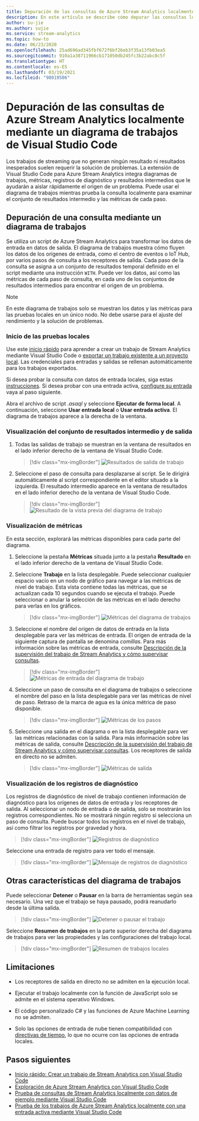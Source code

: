 ```yaml
---
title: Depuración de las consultas de Azure Stream Analytics localmente mediante un diagrama de trabajos de Visual Studio Code
description: En este artículo se describe cómo depurar las consultas localmente mediante un diagrama de trabajos en la extensión de Azure Stream Analytics para Visual Studio Code.
author: su-jie
ms.author: sujie
ms.service: stream-analytics
ms.topic: how-to
ms.date: 06/23/2020
ms.openlocfilehash: 25ad696ad345fbf672f6bf26eb3f35a13fb03ea5
ms.sourcegitcommit: 910a1a38711966cb171050db245fc3b22abc8c5f
ms.translationtype: HT
ms.contentlocale: es-ES
ms.lasthandoff: 03/19/2021
ms.locfileid: "98019506"
---
```

# <a name="debug-azure-stream-analytics-queries-locally-using-job-diagram-in-visual-studio-code"></a>Depuración de las consultas de Azure Stream Analytics localmente mediante un diagrama de trabajos de Visual Studio Code

Los trabajos de streaming que no generan ningún resultado ni resultados inesperados suelen requerir la solución de problemas. La extensión de Visual Studio Code para Azure Stream Analytics integra diagramas de trabajos, métricas, registros de diagnóstico y resultados intermedios que le ayudarán a aislar rápidamente el origen de un problema. Puede usar el diagrama de trabajos mientras prueba la consulta localmente para examinar el conjunto de resultados intermedio y las métricas de cada paso.

## <a name="debug-a-query-using-job-diagram"></a>Depuración de una consulta mediante un diagrama de trabajos

Se utiliza un script de Azure Stream Analytics para transformar los datos de entrada en datos de salida. El diagrama de trabajos muestra cómo fluyen los datos de los orígenes de entrada, como el centro de eventos o IoT Hub, por varios pasos de consulta a los receptores de salida. Cada paso de la consulta se asigna a un conjunto de resultados temporal definido en el script mediante una instrucción `WITH`. Puede ver los datos, así como las métricas de cada paso de consulta, en cada uno de los conjuntos de resultados intermedios para encontrar el origen de un problema.

> [!NOTE]
> En este diagrama de trabajos solo se muestran los datos y las métricas para las pruebas locales en un único nodo. No debe usarse para el ajuste del rendimiento y la solución de problemas.

### <a name="start-local-testing"></a>Inicio de las pruebas locales

Use este [inicio rápido](quick-create-visual-studio-code.md) para aprender a crear un trabajo de Stream Analytics mediante Visual Studio Code o [exportar un trabajo existente a un proyecto local](visual-studio-code-explore-jobs.md). Las credenciales para entradas y salidas se rellenan automáticamente para los trabajos exportados.

Si desea probar la consulta con datos de entrada locales, siga estas [instrucciones](visual-studio-code-local-run.md). Si desea probar con una entrada activa, [configure su entrada](stream-analytics-add-inputs.md) vaya al paso siguiente. 

Abra el archivo de script *\.asaql* y seleccione **Ejecutar de forma local**. A continuación, seleccione **Usar entrada local** o **Usar entrada activa**. El diagrama de trabajos aparece a la derecha de la ventana.

### <a name="view-the-output-and-intermediate-result-set"></a>Visualización del conjunto de resultados intermedio y de salida  

1. Todas las salidas de trabajo se muestran en la ventana de resultados en el lado inferior derecho de la ventana de Visual Studio Code.

   > [!div class="mx-imgBorder"]
   > ![Resultados de salida de trabajo](./media/debug-locally-using-job-diagram-vs-code/job-output-results.png)

2. Seleccione el paso de consulta para desplazarse al script. Se le dirigirá automáticamente al script correspondiente en el editor situado a la izquierda. El resultado intermedio aparece en la ventana de resultados en el lado inferior derecho de la ventana de Visual Studio Code.

   > [!div class="mx-imgBorder"]
   > ![Resultado de la vista previa del diagrama de trabajo](./media/debug-locally-using-job-diagram-vs-code/preview-result.png)

### <a name="view-metrics"></a>Visualización de métricas

En esta sección, explorará las métricas disponibles para cada parte del diagrama.

1. Seleccione la pestaña **Métricas** situada junto a la pestaña **Resultado** en el lado inferior derecho de la ventana de Visual Studio Code.

2. Seleccione **Trabajo** en la lista desplegable. Puede seleccionar cualquier espacio vacío en un nodo de gráfico para navegar a las métricas de nivel de trabajo. Esta vista contiene todas las métricas, que se actualizan cada 10 segundos cuando se ejecuta el trabajo. Puede seleccionar o anular la selección de las métricas en el lado derecho para verlas en los gráficos.

   > [!div class="mx-imgBorder"]
   > ![Métricas del diagrama de trabajos](./media/debug-locally-using-job-diagram-vs-code/job-metrics.png)

3. Seleccione el nombre del origen de datos de entrada en la lista desplegable para ver las métricas de entrada. El origen de entrada de la siguiente captura de pantalla se denomina *comillas*. Para más información sobre las métricas de entrada, consulte [Descripción de la supervisión del trabajo de Stream Analytics y cómo supervisar consultas](stream-analytics-monitoring.md).

   > [!div class="mx-imgBorder"]
   > ![Métricas de entrada del diagrama de trabajo](./media/debug-locally-using-job-diagram-vs-code/input-metrics.png)

4. Seleccione un paso de consulta en el diagrama de trabajos o seleccione el nombre del paso en la lista desplegable para ver las métricas de nivel de paso. Retraso de la marca de agua es la única métrica de paso disponible.

   > [!div class="mx-imgBorder"]
   > ![Métricas de los pasos](./media/debug-locally-using-job-diagram-vs-code/step-metrics.png)

5. Seleccione una salida en el diagrama o en la lista desplegable para ver las métricas relacionadas con la salida. Para más información sobre las métricas de salida, consulte [Descripción de la supervisión del trabajo de Stream Analytics y cómo supervisar consultas](stream-analytics-monitoring.md). Los receptores de salida en directo no se admiten.

   > [!div class="mx-imgBorder"]
   > ![Métricas de salida](./media/debug-locally-using-job-diagram-vs-code/output-metrics.png)

### <a name="view-diagnostic-logs"></a>Visualización de los registros de diagnóstico

Los registros de diagnóstico de nivel de trabajo contienen información de diagnóstico para los orígenes de datos de entrada y los receptores de salida. Al seleccionar un nodo de entrada o de salida, solo se mostrarán los registros correspondientes. No se mostrará ningún registro si selecciona un paso de consulta. Puede buscar todos los registros en el nivel de trabajo, así como filtrar los registros por gravedad y hora.

   > [!div class="mx-imgBorder"]
   > ![Registros de diagnóstico](./media/debug-locally-using-job-diagram-vs-code/diagnostic-logs.png)

   Seleccione una entrada de registro para ver todo el mensaje.

   > [!div class="mx-imgBorder"]
   > ![Mensaje de registros de diagnóstico](./media/debug-locally-using-job-diagram-vs-code/diagnostic-logs-message.png)


## <a name="other-job-diagram-features"></a>Otras características del diagrama de trabajos

Puede seleccionar **Detener** o **Pausar** en la barra de herramientas según sea necesario. Una vez que el trabajo se haya pausado, podrá reanudarlo desde la última salida.

> [!div class="mx-imgBorder"]
> ![Detener o pausar el trabajo](./media/debug-locally-using-job-diagram-vs-code/stop-pause-job.png)

Seleccione **Resumen de trabajos** en la parte superior derecha del diagrama de trabajos para ver las propiedades y las configuraciones del trabajo local.

> [!div class="mx-imgBorder"]
> ![Resumen de trabajos locales](./media/debug-locally-using-job-diagram-vs-code/job-summary.png)

## <a name="limitations"></a>Limitaciones

* Los receptores de salida en directo no se admiten en la ejecución local.

* Ejecutar el trabajo localmente con la función de JavaScript solo se admite en el sistema operativo Windows.

* El código personalizado C# y las funciones de Azure Machine Learning no se admiten. 

* Solo las opciones de entrada de nube tienen compatibilidad con [directivas de tiempo](./stream-analytics-time-handling.md), lo que no ocurre con las opciones de entrada locales.

## <a name="next-steps"></a>Pasos siguientes

* [Inicio rápido: Crear un trabajo de Stream Analytics con Visual Studio Code](quick-create-visual-studio-code.md)
* [Exploración de Azure Stream Analytics con Visual Studio Code](visual-studio-code-explore-jobs.md)
* [Prueba de consultas de Stream Analytics localmente con datos de ejemplo mediante Visual Studio Code](visual-studio-code-local-run.md)
* [Prueba de los trabajos de Azure Stream Analytics localmente con una entrada activa mediante Visual Studio Code](visual-studio-code-local-run-live-input.md)